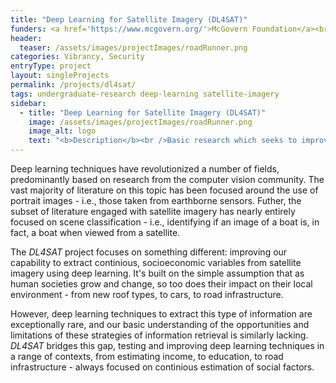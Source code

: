 ```yaml
---
title: "Deep Learning for Satellite Imagery (DL4SAT)"
funders: <a href='https://www.mcgovern.org/'>McGovern Foundation</a><br /><a href='https://cyberinitiative.org/'>Commonwealth Cyber Initiative</a><br />
header:
  teaser: /assets/images/projectImages/roadRunner.png
categories: Vibrancy, Security
entryType: project
layout: singleProjects
permalink: /projects/dl4sat/
tags: undergraduate-research deep-learning satellite-imagery
sidebar:
  - title: "Deep Learning for Satellite Imagery (DL4SAT)"
    image: /assets/images/projectImages/roadRunner.png
    image_alt: logo
    text: "<b>Description</b><br />Basic research which seeks to improve our capacity to leverage deep learning techniques with satellite data.<br /><b>Timeline:</b><br />Fall 2017 to Present<br /><b>People:</b><br /><a href='/people/peterkemperfall2017.html'>Peter Kemper</a>, <a href='/people/danrunfolafall2017.html'>Dan Runfola</a>, <a href='/people/ethanbrewerspring2020.html'>Ethan Brewer</a>, <a href='/people/sethgoodmanfall2017.html'>Seth Goodman</a>, <a href='/people/zhonghuimirandalvfall2019.html'>Zhonghui Miranda Lv</a>, <a href='/people/ericwalterfall2017.html'>Eric Walter</a>, <a href='/people/yawoforispring2019.html'>Yaw Ofori-Addae</a>, <a href='/people/graceleespring2019.html'>Grace Lee</a>, <a href='/people/nolanmaspring2019.html'>Nolan Ma</a>, <a href='/people/jasonlinfall2019.html'>Jason Lin</a>, <a href='/people/tinaspring2020.html'>Tina (Jiaying) Chen </a>, <a href='/people/jamesyaospring2020.html'>James Yao</a>, <a href='/people/calvinbertoncinispring2020.html'>Calvin Bertoncini</a>, <a href='/people/kerrywangfall2020.html'>Kerry Wang</a>, <a href='/people/jacobsomerfall2020.html'>Jacob Somer</a>, <a href='/people/langstonleefall2020.html'>Langston Lee</a>, <a href='/people/lindamafall2020.html'>Linda Ma</a>, <a href='/people/robertwestfall2020.html'>Robert West</a>, <a href='/people/johnhenninspring2020.html'>John Hennin</a>, <a href='/people/heatherbaierfall2018.html'>Heather Baier</a>, <a href='/people/audreywayfall2018.html'>Audrey Way</a>, <a href='/people/rachelobermanfall2017.html'>Rachel Oberman</a>, <a href='/people/ericnubbefall2019.html'>Eric Nubbe </a>, "
---
```

Deep learning techniques have revolutionized a number of fields, predominantly based on research from the computer vision community.  The vast majority of literature on this topic has been focused around the use of portrait images - i.e., those taken from earthborne sensors.  Futher, the subset of literature engaged with satellite imagery has nearly entirely focused on scene classification - i.e., identifying if an image of a boat is, in fact, a boat when viewed from a satellite.

The *DL4SAT* project focuses on something different: improving our capability to extract continious, socioeconomic variables from satellite imagery using deep learning.  It's built on the simple assumption that as human societies grow and change, so too does their impact on their local environment - from new roof types, to cars, to road infrastructure.

However, deep learning techniques to extract this type of information are exceptionally rare, and our basic understanding of the opportunities and limitations of these strategies of information retrieval is similarly lacking.  *DL4SAT* bridges this gap, testing and improving deep learning techniques in a range of contexts, from estimating income, to education, to road infrastructure - always focused on continious estimation of social factors.  